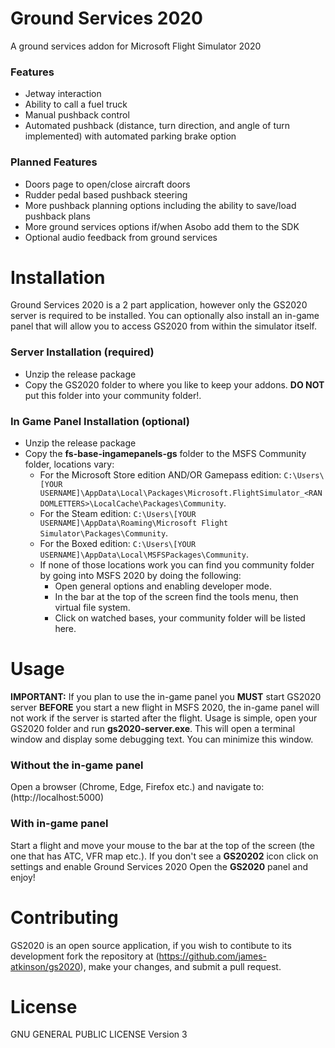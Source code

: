 # Ground Services 2020
A ground services addon for Microsoft Flight Simulator 2020

### Features
* Jetway interaction
* Ability to call a fuel truck
* Manual pushback control
* Automated pushback (distance, turn direction, and angle of turn implemented) with automated parking brake option

### Planned Features
* Doors page to open/close aircraft doors
* Rudder pedal based pushback steering
* More pushback planning options including the ability to save/load pushback plans
* More ground services options if/when Asobo add them to the SDK
* Optional audio feedback from ground services

# Installation
Ground Services 2020 is a 2 part application, however only the GS2020 server is required to be installed. You can optionally also install an in-game panel that will allow you to access GS2020 from within the simulator itself. 

### Server Installation (required)
* Unzip the release package
* Copy the GS2020 folder to where you like to keep your addons. **DO NOT** put this folder into your community folder!.

### In Game Panel Installation (optional)
* Unzip the release package
* Copy the **fs-base-ingamepanels-gs** folder to the MSFS Community folder, locations vary:
  * For the Microsoft Store edition AND/OR Gamepass edition: `C:\Users\[YOUR USERNAME]\AppData\Local\Packages\Microsoft.FlightSimulator_<RANDOMLETTERS>\LocalCache\Packages\Community`.
  * For the Steam edition: `C:\Users\[YOUR USERNAME]\AppData\Roaming\Microsoft Flight Simulator\Packages\Community`.
  * For the Boxed edition: `C:\Users\[YOUR USERNAME]\AppData\Local\MSFSPackages\Community`.
  * If none of those locations work you can find you community folder by going into MSFS 2020 by doing the following:
    * Open general options and enabling developer mode. 
    * In the bar at the top of the screen find the tools menu, then virtual file system.
    * Click on watched bases, your community folder will be listed here.

# Usage
**IMPORTANT:** If you plan to use the in-game panel you **MUST** start GS2020 server **BEFORE** you start a new flight in MSFS 2020, the in-game panel will not work if the server is started after the flight.
Usage is simple, open your GS2020 folder and run **gs2020-server.exe**. This will open a terminal window and display some debugging text. You can minimize this window.

### Without the in-game panel
Open a browser (Chrome, Edge, Firefox etc.) and navigate to: (http://localhost:5000)

### With in-game panel
Start a flight and move your mouse to the bar at the top of the screen (the one that has ATC, VFR map etc.).
If you don't see a **GS20202** icon click on settings and enable Ground Services 2020
Open the **GS2020** panel and enjoy!

# Contributing
GS2020 is an open source application, if you wish to contibute to its development fork the repository at (https://github.com/james-atkinson/gs2020), make your changes, and submit a pull request.

# License
GNU GENERAL PUBLIC LICENSE Version 3


